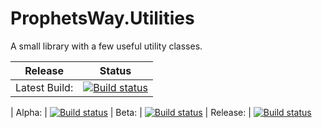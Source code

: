# ProphetsWay.Utilities
A small library with a few useful utility classes.


| Release   | Status |
|   ---     |  ---   |
| Latest Build: | [![Build status](https://dev.azure.com/ProphetsWay/ProphetsWay%20GitHub%20Projects/_apis/build/status/Utilities/Utilities%20CI)](https://dev.azure.com/ProphetsWay/ProphetsWay%20GitHub%20Projects/_build/latest?definitionId=10)


| Alpha:    | [![Build status](https://vsrm.dev.azure.com/ProphetsWay/_apis/public/Release/badge/dadb23ce-840b-4b7d-9783-dc5e9a2d9029/3/3)](https://dev.azure.com/ProphetsWay/ProphetsWay%20GitHub%20Projects/_release?definitionId=3)
| Beta:     | [![Build status](https://vsrm.dev.azure.com/ProphetsWay/_apis/public/Release/badge/dadb23ce-840b-4b7d-9783-dc5e9a2d9029/3/10)](https://dev.azure.com/ProphetsWay/ProphetsWay%20GitHub%20Projects/_release?definitionId=3)
| Release:  | [![Build status](https://vsrm.dev.azure.com/ProphetsWay/_apis/public/Release/badge/dadb23ce-840b-4b7d-9783-dc5e9a2d9029/3/11)](https://dev.azure.com/ProphetsWay/ProphetsWay%20GitHub%20Projects/_release?definitionId=3)
